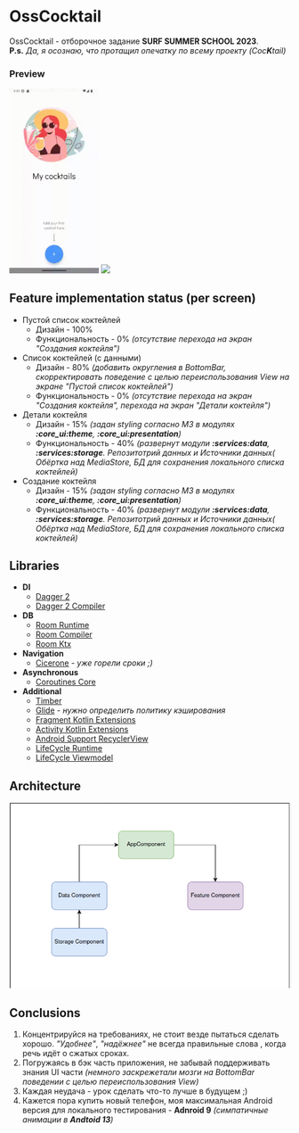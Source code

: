 # OssCocktail
OssCocktail - отборочное задание **SURF SUMMER SCHOOL 2023**.<br> 
**P.s.** _Да, я осознаю, что протащил опечатку по всему проекту (Coc**K**tail)_

### Preview
<p>
  <img src="preview/empty_cocktails_list.gif" width="32%"/>
  <img src="preview/cocktails_list.gif" width="32%"/>
</p>

## Feature implementation status (per screen)
* Пустой список коктейлей
  * Дизайн - 100%
  * Функциональность - 0% _(отсутствие перехода на экран "Создания коктейля")_
* Список коктейлей (с данными)
  * Дизайн - 80% _(добавить округления в BottomBar, скорректировать поведение с целью переиспользования View на экране "Пустой список коктейлей")_
  * Функциональность - 0% _(отсутствие перехода на экран "Создания коктейля", перехода на экран "Детали коктейля")_
* Детали коктейля
  * Дизайн - 15% _(задан styling согласно M3 в модулях **:core_ui:theme**, **:core_ui:presentation**)_
  * Функциональность - 40% _(развернут модули **:services:data**, **:services:storage**. Репозитотрий данных и Источники данных( Обёртка над MediaStore, БД для сохранения локального списка коктейлей)_
* Создание коктейля
  * Дизайн - 15% _(задан styling согласно M3 в модулях **:core_ui:theme**, **:core_ui:presentation**)_
  * Функциональность - 40% _(развернут модули **:services:data**, **:services:storage**. Репозитотрий данных и Источники данных( Обёртка над MediaStore, БД для сохранения локального списка коктейлей)_
    
## Libraries
* **DI**
  * [Dagger 2](https://mvnrepository.com/artifact/com.google.dagger/dagger)
  * [Dagger 2 Compiler](https://mvnrepository.com/artifact/com.google.dagger/dagger-compiler)
* **DB** 
  * [Room Runtime](https://mvnrepository.com/artifact/androidx.room/room-runtime)
  * [Room Compiler](https://mvnrepository.com/artifact/androidx.room/room-compiler)
  * [Room Ktx](https://mvnrepository.com/artifact/androidx.room/room-ktx)
* **Navigation**
  * [Cicerone](https://mvnrepository.com/artifact/com.github.terrakok/cicerone)  - _уже горели сроки ;)_
* **Asynchronous**
  * [Coroutines Core](https://mvnrepository.com/artifact/org.jetbrains.kotlinx/kotlinx-coroutines-core)
* **Additional**
  * [Timber](https://mvnrepository.com/artifact/com.jakewharton.timber/timber/4.7.1)
  * [Glide](https://mvnrepository.com/artifact/com.github.bumptech.glide/glide) - _нужно определить политику кэширования_
  * [Fragment Kotlin Extensions](https://mvnrepository.com/artifact/androidx.fragment/fragment-ktx)
  * [Activity Kotlin Extensions](https://mvnrepository.com/artifact/androidx.activity/activity-ktx)
  * [Android Support RecyclerView](https://mvnrepository.com/artifact/androidx.recyclerview/recyclerview)
  * [LifeCycle Runtime](https://mvnrepository.com/artifact/androidx.lifecycle/lifecycle-runtime-ktx)
  * [LifeCycle Viewmodel](https://mvnrepository.com/artifact/androidx.lifecycle/lifecycle-viewmodel-ktx)

## Architecture
![picture](preview/arch_oss_cocktail.png)

## Conclusions
1. Концентрируйся на требованиях, не стоит везде пытаться сделать хорошо. _"Удобнее"_, _"надёжнее"_ не всегда правильные слова , когда речь идёт о сжатых сроках.
2. Погружаясь в бэк часть приложения, не забывай поддерживать знания UI части _(немного заскрежетали мозги на BottomBar поведении с целью переиспользования View)_
3. Каждая неудача - урок сделать что-то лучше в будущем ;)
4. Кажется пора купить новый телефон, моя максимальная Android версия для локального тестирования - **Adnroid 9** _(симпатичные анимации в **Andtoid 13**)_
